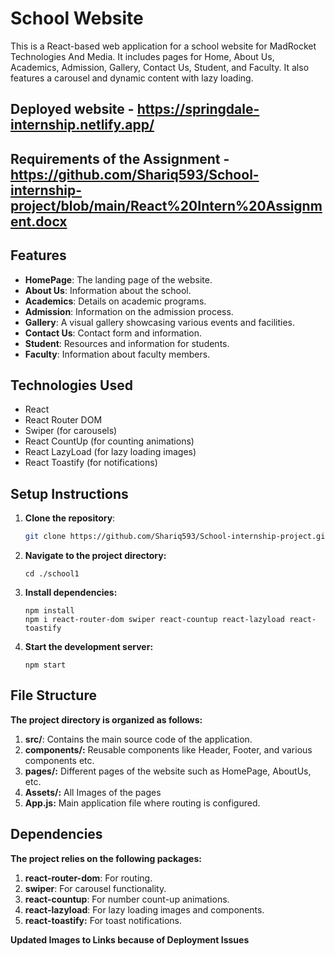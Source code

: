 # School Website

This is a React-based web application for a school website for MadRocket Technologies And Media. It includes pages for Home, About Us, Academics, Admission, Gallery, Contact Us, Student, and Faculty. It also features a carousel and dynamic content with lazy loading.

## Deployed website - https://springdale-internship.netlify.app/

## Requirements of the Assignment - https://github.com/Shariq593/School-internship-project/blob/main/React%20Intern%20Assignment.docx




## Features

- **HomePage**: The landing page of the website.
- **About Us**: Information about the school.
- **Academics**: Details on academic programs.
- **Admission**: Information on the admission process.
- **Gallery**: A visual gallery showcasing various events and facilities.
- **Contact Us**: Contact form and information.
- **Student**: Resources and information for students.
- **Faculty**: Information about faculty members.

## Technologies Used

- React
- React Router DOM
- Swiper (for carousels)
- React CountUp (for counting animations)
- React LazyLoad (for lazy loading images)
- React Toastify (for notifications)

## Setup Instructions

1. **Clone the repository**:
   ```bash
   git clone https://github.com/Shariq593/School-internship-project.git

2. **Navigate to the project directory:**
    ```
    cd ./school1
    ```
3. **Install dependencies:**
    ``` 
    npm install
    npm i react-router-dom swiper react-countup react-lazyload react-toastify
    ```

4. **Start the development server:**
    ```
    npm start
    ```

 
## File Structure
**The project directory is organized as follows:**

1. **src/**: Contains the main source code of the application.
2. **components/:** Reusable components like Header, Footer, and various components etc.
3. **pages/:** Different pages of the website such as HomePage, AboutUs, etc.
4. **Assets/:** All Images of the pages 
5. **App.js:** Main application file where routing is configured.


## Dependencies
**The project relies on the following packages:**

1. **react-router-dom**: For routing.
2. **swiper**: For carousel functionality.
3. **react-countup**: For number count-up animations.
4. **react-lazyload**: For lazy loading images and components.
5. **react-toastify:** For toast notifications.




**Updated Images to Links because of Deployment Issues**
